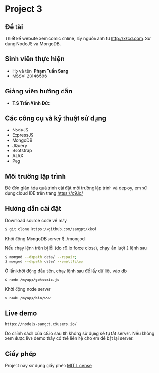 Project 3
=========

## Đề tài
Thiết kế website xem comic online, lấy nguồn ảnh từ http://xkcd.com.
Sử dụng NodeJS và MongoDB.

## Sinh viên thực hiện
* Họ và tên: **Phạm Tuấn Sang**
* MSSV: 20146596

## Giảng viên hướng dẫn
* **T.S Trần Vĩnh Đức**

## Các công cụ và kỹ thuật sử dụng
* NodeJS
* ExpressJS
* MongoDB
* JQuery
* Bootstrap
* AJAX
* Pug

## Môi trường lập trình
Để đơn giản hóa quá trình cài đặt môi trường lập trình và deploy, em sử dụng cloud IDE trên trang https://c9.io/

## Hướng dẫn cài đặt

Download source code về máy
```sh
$ git clone https://github.com/sangpt/xkcd
```

Khởi động MongoDB server
$ ./mongod

Nếu chạy lệnh trên bị lỗi (do c9.io force close), chạy lần lượt 2 lệnh sau
```sh
$ mongod --dbpath data/ --repair;
$ mongod --dbpath data/ --smallfiles
```
Ở lần khởi động đầu tiên, chạy lệnh sau để lấy dữ liệu vào db
```sh
$ node /myapp/getcomic.js
```

Khởi động node server
```sh
$ node /myapp/bin/www
```

## Live demo
```
https://nodejs-sangpt.c9users.io/
```
Do chính sách của c9.io sau 8h không sử dụng sẽ tự tắt server. Nếu không xem được live demo thầy có thể liên hệ cho em để bật lại server.

## Giấy phép
Project này sử dụng giấy phép [MIT License](https://opensource.org/licenses/MIT)